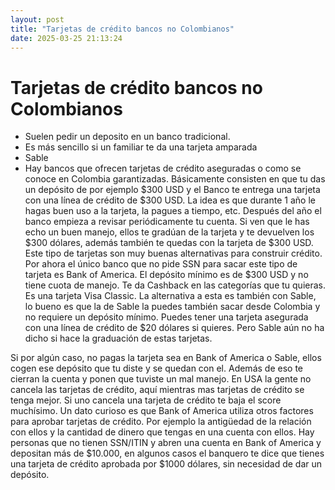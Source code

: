 ```yaml
---
layout: post
title: "Tarjetas de crédito bancos no Colombianos"
date: 2025-03-25 21:13:24
---
```


# Tarjetas de crédito bancos no Colombianos

- Suelen pedir un deposito en un banco tradicional.
- Es más sencillo si un familiar te da una tarjeta amparada
- Sable
- Hay bancos que ofrecen tarjetas de crédito aseguradas o como se conoce en Colombia garantizadas. Básicamente consisten en que tu das un depósito de por ejemplo $300 USD y el Banco te entrega una tarjeta con una línea de crédito de $300 USD. La idea es que durante 1 año le hagas buen uso a la tarjeta, la pagues a tiempo, etc. Después del año el banco empieza a revisar periódicamente tu cuenta. Si ven que le has echo un buen manejo, ellos te gradúan de la tarjeta y te devuelven los $300 dólares, además también te quedas con la tarjeta de $300 USD. Este tipo de tarjetas son muy buenas alternativas para construir crédito. Por ahora el único banco que no pide SSN para sacar este tipo de tarjeta es Bank of America. El depósito mínimo es de $300 USD y no tiene cuota de manejo. Te da Cashback en las categorías que tu quieras. Es una tarjeta Visa Classic. La alternativa a esta es también con Sable, lo bueno es que la de Sable la puedes también sacar desde Colombia y no requiere un depósito mínimo. Puedes tener una tarjeta asegurada con una línea de crédito de $20 dólares si quieres. Pero Sable aún no ha dicho si hace la graduación de estas tarjetas.

Si por algún caso, no pagas la tarjeta sea en Bank of America o Sable, ellos cogen ese depósito que tu diste y se quedan con el. Además de eso te cierran la cuenta y ponen que tuviste un mal manejo. En USA la gente no cancela las tarjetas de crédito, aquí mientras mas tarjetas de crédito se tenga mejor. Si uno cancela una tarjeta de crédito te baja el score muchísimo. Un dato curioso es que Bank of America utiliza otros factores para aprobar tarjetas de crédito. Por ejemplo la antigüedad de la relación con ellos y la cantidad de dinero que tengas en una cuenta con ellos. Hay personas que no tienen SSN/ITIN y abren una cuenta en Bank of America y depositan más de $10.000, en algunos casos el banquero te dice que tienes una tarjeta de crédito aprobada por $1000 dólares, sin necesidad de dar un depósito.